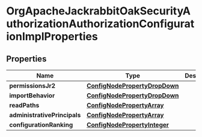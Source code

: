 

# OrgApacheJackrabbitOakSecurityAuthorizationAuthorizationConfigurationImplProperties

## Properties

Name | Type | Description | Notes
------------ | ------------- | ------------- | -------------
**permissionsJr2** | [**ConfigNodePropertyDropDown**](ConfigNodePropertyDropDown.md) |  |  [optional]
**importBehavior** | [**ConfigNodePropertyDropDown**](ConfigNodePropertyDropDown.md) |  |  [optional]
**readPaths** | [**ConfigNodePropertyArray**](ConfigNodePropertyArray.md) |  |  [optional]
**administrativePrincipals** | [**ConfigNodePropertyArray**](ConfigNodePropertyArray.md) |  |  [optional]
**configurationRanking** | [**ConfigNodePropertyInteger**](ConfigNodePropertyInteger.md) |  |  [optional]



